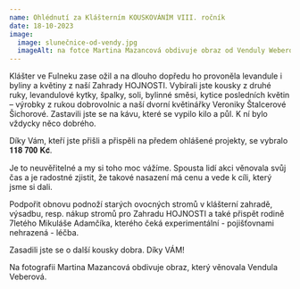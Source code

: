 ```yaml
---
name: Ohlédnutí za Klášterním KOUSKOVÁNÍM VIII. ročník
date: 18-10-2023
image:
  image: slunečnice-od-vendy.jpg
  imageAlt: na fotce Martina Mazancová obdivuje obraz od Venduly Weberové
---
```



Klášter ve Fulneku zase ožil a na dlouho dopředu ho provoněla levandule i byliny a květiny z naší Zahrady HOJNOSTI. Vybírali jste kousky z druhé ruky, levandulové kytky, špalky, soli, bylinné směsi, kytice posledních květin – výrobky z rukou dobrovolnic a naší dvorní květinářky Veroniky Štalcerové Šichorové. Zastavili jste se na kávu, které se vypilo kilo a půl. K ní bylo vždycky něco dobrého.

Díky Vám, [](<>)kteří jste přišli a přispěli na předem ohlášené projekty, se vybralo 𝟏𝟏𝟖 𝟕𝟎𝟎 𝐊𝐜̌.

Je to neuvěřitelné a my si toho moc vážíme. Spousta lidí akci věnovala svůj čas a je radostné zjistit, že takové nasazení má cenu a vede k cíli, který jsme si dali.

Podpořit obnovu podnoží starých ovocných stromů v klášterní zahradě, výsadbu, resp. nákup stromů pro Zahradu HOJNOSTI a také přispět rodině 7letého Mikuláše Adamčíka, kterého čeká experimentální - pojišťovnami nehrazená - léčba.

Zasadili jste se o další kousky dobra. Díky VÁM!

N﻿a fotografii Martina Mazancová obdivuje obraz, který věnovala Vendula Veberová.
